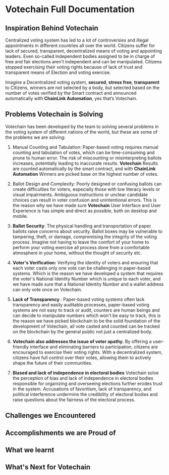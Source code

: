 # Votechain Full Documentation

## Inspiration Behind Votechain

Centralized voting system has led to a lot of controversies and illegal appointments in different countries all over the world. Citizens suffer for lack of secured, transparent, decentralized means of voting and appointing leaders. Even so-called independent bodies assigned to be in charge of free and fair elections aren’t independent and can be manipulated. Citizens stopped exercising their voting rights because of lack of trust and transparent means of Election and voting exercise.

Imagine a Decentralized voting system, **secured**, **stress free**, **transparent** to Citizens, winners are not selected by a body, but selected based on the number of votes verified by the Smart contract and announced automatically with **ChainLink Automation**, yes that’s Votechain.

## Problems Votechain is Solving

Votechain has been developed by the team to solving several problems in the voting system of different nations of the world, but these are some of the problems we are solving:

1. Manual Counting and Tabulation: Paper-based voting requires manual counting and tabulation of votes, which can be time-consuming and prone to human error. The risk of miscounting or misinterpreting ballots increases, potentially leading to inaccurate results. **Votechain** Results are counted automatically by the smart contract, and with **ChainLink Automation** Winners are picked base on the highest number of votes.

2. Ballot Design and Complexity: Poorly designed or confusing ballots can create difficulties for voters, especially those with low literacy levels or visual impairments. Ambiguous instructions or unclear candidate choices can result in voter confusion and unintentional errors. This is the reason why we have made sure **Votechain** User Interface and User Experience is has simple and direct as possible, both on desktop and mobile.

3. **Ballot Security**: The physical handling and transportation of paper ballots raise concerns about security. Ballot boxes may be vulnerable to tampering, theft, or damage, compromising the integrity of the voting process. Imagine not having to leave the comfort of your home to perform your voting exercise all process done from a comfortable atmosphere in your home, without the thought of security etc.

4. **Voter's Verification:** Verifying the identity of voters and ensuring that each voter casts only one vote can be challenging in paper-based systems. Which is the reason we have developed a system that requires the voter's National Identity Number which is unique to each voter, and we have made sure that a National Identity Number and a wallet address can only vote once on Votechain.

5. **Lack of Transparency** : Paper-based voting systems often lack transparency and easily auditable processes, paper-based voting systems are not easy to track or audit, counters are human beings and can decide to manipulate numbers which won't be easy to track, this is the reason we have picked blockchain to be the solid foundation of the development of Votechain, all vote casted and counted can be tracked on the blockchain by the general public not just a centralized body.

6. **Votechain also addresses the issue of voter apathy.** By offering a user-friendly interface and eliminating barriers to participation, citizens are encouraged to exercise their voting rights. With a decentralized system, citizens have full control over their votes, allowing them to actively shape the future of their communities.

7. **Biased and lack of independence in electoral bodies** Votechain solve the perception of bias and lack of independence in electoral bodies responsible for organizing and overseeing elections further erodes trust in the system. Accusations of favoritism, lack of transparency, and political interference undermine the credibility of electoral bodies and raise questions about the fairness of the electoral process.

## Challenges we Encountered

## Accomplishments we are Proud of

## What we learnt

## What's Next for Votechain
